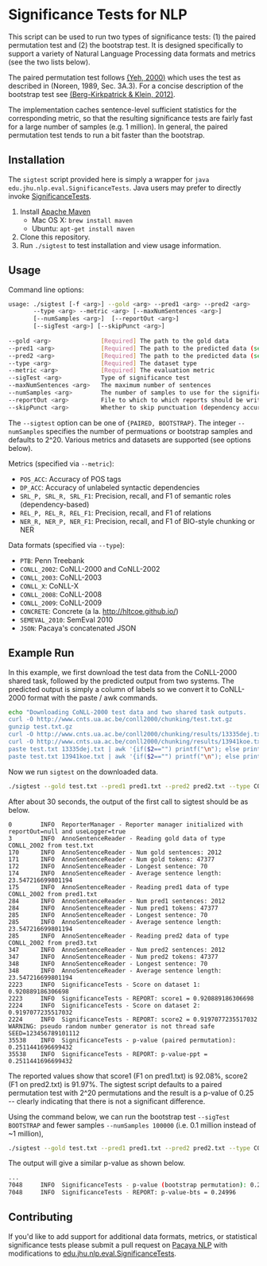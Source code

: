 # Significance Tests for NLP

This script can be used to run two types of significance tests: (1)
the paired permutation test and (2) the bootstrap test. It is designed
specifically to support a variety of Natural Language Processing data
formats and metrics (see the two lists below). 

The paired permutation test follows
[(Yeh, 2000)](https://arxiv.org/abs/cs/0008005) which uses the test as
described in (Noreen, 1989, Sec. 3A.3). For a concise description of
the bootstrap test see
[(Berg-Kirkpatrick & Klein, 2012)](http://www.aclweb.org/anthology/D/D12/D12-1091.pdf).

The implementation caches sentence-level sufficient statistics for the
corresponding metric, so that the resulting significance tests are
fairly fast for a large number of samples (e.g. 1 million).  In
general, the paired permutation test tends to run a bit faster than
the bootstrap.

## Installation

The `sigtest` script provided here is simply a wrapper for `java
edu.jhu.nlp.eval.SignificanceTests`. Java users may prefer to directly
invoke
[SignificanceTests](https://github.com/mgormley/pacaya-nlp/blob/master/src/main/java/edu/jhu/nlp/eval/SignificanceTests.java).


1. Install [Apache Maven](https://maven.apache.org/install.html)
   - Mac OS X: `brew install maven`
   - Ubuntu: `apt-get install maven`
2. Clone this repository.
3. Run `./sigtest` to test installation and view usage information.

## Usage

Command line options:
```bash
usage: ./sigtest [-f <arg>] --gold <arg> --pred1 <arg> --pred2 <arg> 
       --type <arg> --metric <arg> [--maxNumSentences <arg>] 
       [--numSamples <arg>]  [--reportOut <arg>] 
       [--sigTest <arg>] [--skipPunct <arg>]
       
--gold <arg>              [Required] The path to the gold data
--pred1 <arg>             [Required] The path to the predicted data (set 1)
--pred2 <arg>             [Required] The path to the predicted data (set 2)
--type <arg>              [Required] The dataset type
--metric <arg>            [Required] The evaluation metric
--sigTest <arg>           Type of significance test
--maxNumSentences <arg>   The maximum number of sentences
--numSamples <arg>        The number of samples to use for the significance test
--reportOut <arg>         File to which to which reports should be written.
--skipPunct <arg>         Whether to skip punctuation (dependency accuracy only)
```

The `--sigtest` option can be one of `{PAIRED, BOOTSTRAP}`. The
integer `--numSamples` specifies the number of permuations or
bootstrap samples and defaults to 2^20. Various metrics and datasets
are supported (see options below).


Metrics (specified via `--metric`):

- `POS_ACC`: Accuracy of POS tags
- `DP_ACC`: Accuracy of unlabeled syntactic dependencies
- `SRL_P, SRL_R, SRL_F1`: Precision, recall, and F1 of semantic roles (dependency-based)
- `REL_P, REL_R, REL_F1`: Precision, recall, and F1 of relations 
- `NER_R, NER_P, NER_F1`: Precision, recall, and F1 of BIO-style chunking or NER


Data formats (specified via `--type`):

- `PTB`: Penn Treebank
- `CONLL_2002`: CoNLL-2000 and CoNLL-2002
- `CONLL_2003`: CoNLL-2003
- `CONLL_X`: CoNLL-X
- `CONLL_2008`: CoNLL-2008
- `CONLL_2009`: CoNLL-2009
- `CONCRETE`: Concrete (a la. http://hltcoe.github.io/)
- `SEMEVAL_2010`: SemEval 2010
- `JSON`: Pacaya's concatenated JSON

## Example Run

In this example, we first download the test data from the CoNLL-2000
shared task, followed by the predicted output from two systems. The
predicted output is simply a column of labels so we convert it to
CoNLL-2000 format with the paste / awk commands.

```bash
echo "Downloading CoNLL-2000 test data and two shared task outputs.
curl -O http://www.cnts.ua.ac.be/conll2000/chunking/test.txt.gz
gunzip test.txt.gz
curl -O http://www.cnts.ua.ac.be/conll2000/chunking/results/13335dej.txt
curl -O http://www.cnts.ua.ac.be/conll2000/chunking/results/13941koe.txt
paste test.txt 13335dej.txt | awk '{if($2=="") printf("\n"); else printf("%s\t%s\t%s\n", $1, $2, $4); }' > pred1.txt
paste test.txt 13941koe.txt | awk '{if($2=="") printf("\n"); else printf("%s\t%s\t%s\n", $1, $2, $4); }' > pred2.txt
```

Now we run `sigtest` on the downloaded data.

``` bash
./sigtest --gold test.txt --pred1 pred1.txt --pred2 pred2.txt --type CONLL_2002 --metric NER_F1
```

After about 30 seconds, the output of the first call to sigtest should be as below. 
```
0        INFO  ReporterManager - Reporter manager initialized with reportOut=null and useLogger=true
3        INFO  AnnoSentenceReader - Reading gold data of type CONLL_2002 from test.txt
170      INFO  AnnoSentenceReader - Num gold sentences: 2012
171      INFO  AnnoSentenceReader - Num gold tokens: 47377
172      INFO  AnnoSentenceReader - Longest sentence: 70
174      INFO  AnnoSentenceReader - Average sentence length: 23.547216699801194
175      INFO  AnnoSentenceReader - Reading pred1 data of type CONLL_2002 from pred1.txt
284      INFO  AnnoSentenceReader - Num pred1 sentences: 2012
284      INFO  AnnoSentenceReader - Num pred1 tokens: 47377
285      INFO  AnnoSentenceReader - Longest sentence: 70
285      INFO  AnnoSentenceReader - Average sentence length: 23.547216699801194
285      INFO  AnnoSentenceReader - Reading pred2 data of type CONLL_2002 from pred3.txt
347      INFO  AnnoSentenceReader - Num pred2 sentences: 2012
347      INFO  AnnoSentenceReader - Num pred2 tokens: 47377
348      INFO  AnnoSentenceReader - Longest sentence: 70
348      INFO  AnnoSentenceReader - Average sentence length: 23.547216699801194
2223     INFO  SignificanceTests - Score on dataset 1: 0.920889186306698
2223     INFO  SignificanceTests - REPORT: score1 = 0.920889186306698
2224     INFO  SignificanceTests - Score on dataset 2: 0.9197077235517032
2224     INFO  SignificanceTests - REPORT: score2 = 0.9197077235517032
WARNING: pseudo random number generator is not thread safe
SEED=123456789101112
35538    INFO  SignificanceTests - p-value (paired permutation): 0.2511441696699432
35538    INFO  SignificanceTests - REPORT: p-value-ppt = 0.2511441696699432
```

The reported values show that score1 (F1 on pred1.txt) is 92.08%,
score2 (F1 on pred2.txt) is 91.97%. The sigtest script defaults to a
paired permutation test with 2^20 permutations and the result is a
p-value of 0.25 -- clearly indicating that there is not a significant
difference.


Using the command below, we can run the bootstrap test `--sigTest
BOOTSTRAP` and fewer samples `--numSamples 100000` (i.e. 0.1 million
instead of ~1 million),

``` bash
./sigtest --gold test.txt --pred1 pred1.txt --pred2 pred2.txt --type CONLL_2002 --metric NER_F1 --sigTest BOOTSTRAP --numSamples 100000
```

The output will give a similar p-value as shown below.

``` bash
...
7048     INFO  SignificanceTests - p-value (bootstrap permutation): 0.24996
7048     INFO  SignificanceTests - REPORT: p-value-bts = 0.24996
```


## Contributing

If you'd like to add support for additional data formats, metrics, or
statistical significance tests please submit a pull request on
[Pacaya NLP](https://github.com/mgormley/pacaya-nlp) with
modifications to
[edu.jhu.nlp.eval.SignificanceTests](https://github.com/mgormley/pacaya-nlp/blob/master/src/main/java/edu/jhu/nlp/eval/SignificanceTests.java).


